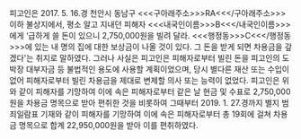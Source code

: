 피고인은 2017. 5. 16.경 천안시 동남구 <<<구아래주소>>>RA<<</구아래주소>>> 이하 불상지에서, 평소 알고 지내던 피해자 <<<내국인이름>>>B<<</내국인이름>>>에게 ‘급하게 쓸 돈이 있으니 2,750,000원을 빌려 달라. <<<행정동>>>C<<</행정동>>>에 있는 내 명의 집에 대한 보상금이 나올 것이 있다. 그 돈을 받게 되면 차용금을 갚겠다'는 취지로 말하였다.
그러나 사실은 피고인은 피해자로부터 빌린 돈을 피고인의 도박장 대부자금 등 불법적인 용도에 사용할 계획이었으며, 당시 별다른 재산 또는 수입이 없어 피해자로부터 빌린 차용금을 제대로 변제할 의사 또는 능력이 없었다.
피고인은 위와 같이 피해자를 기망하여 이에 속은 피해자로부터 같은 날 현금 및 수표로 2,750,000원을 차용금 명목으로 받아 편취한 것을 비롯하여 그때부터 2019. 1. 27.경까지 별지 범죄일람표 기재와 같이 피해자를 기망하여 이에 속은 피해자로부터 총 19회에 걸쳐 차용금 명목으로 합계 22,950,000원을 받아 이를 편취하였다.